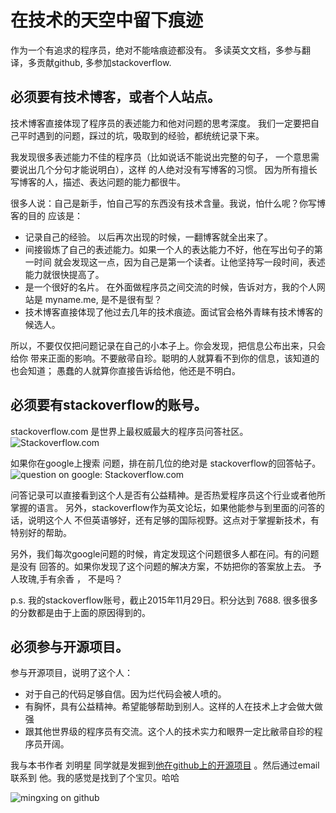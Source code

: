 # 在技术的天空中留下痕迹

作为一个有追求的程序员，绝对不能啥痕迹都没有。
多读英文文档，多参与翻译，多贡献github, 多参加stackoverflow.

## 必须要有技术博客，或者个人站点。

技术博客直接体现了程序员的表述能力和他对问题的思考深度。
我们一定要把自己平时遇到的问题，踩过的坑，吸取到的经验，都统统记录下来。

我发现很多表述能力不佳的程序员（比如说话不能说出完整的句子，
一个意思需要说出几个分句才能说明白），这样 的人绝对没有写博客的习惯。
因为所有擅长写博客的人，描述、表达问题的能力都很牛。

很多人说：自己是新手，怕自己写的东西没有技术含量。我说，怕什么呢？你写博客的目的
应该是：

- 记录自己的经验。 以后再次出现的时候，一翻博客就全出来了。
- 间接锻炼了自己的表述能力。如果一个人的表达能力不好，他在写出句子的第一时间
就会发现这一点，因为自己是第一个读者。让他坚持写一段时间，表述能力就很快提高了。
- 是一个很好的名片。 在外面做程序员之间交流的时候，告诉对方，我的个人网站是
myname.me, 是不是很有型？
- 技术博客直接体现了他过去几年的技术痕迹。面试官会格外青睐有技术博客的候选人。

所以，不要仅仅把问题记录在自己的小本子上。你会发现，把信息公布出来，只会给你
带来正面的影响。不要敝帚自珍。聪明的人就算看不到你的信息，该知道的也会知道；
愚蠢的人就算你直接告诉给他，他还是不明白。


## 必须要有stackoverflow的账号。

stackoverflow.com 是世界上最权威最大的程序员问答社区。
![Stackoverflow.com](../images/stackoverflow.com.png)

如果你在google上搜索
问题，排在前几位的绝对是 stackoverflow的回答帖子。
![question on google: Stackoverflow.com](../images/stackoverflow_on_google.png)


问答记录可以直接看到这个人是否有公益精神。是否热爱程序员这个行业或者他所掌握的语言。
另外，stackoverflow作为英文论坛，如果他能参与到里面的问答的话，说明这个人
不但英语够好，还有足够的国际视野。这点对于掌握新技术，有特别好的帮助。

另外，我们每次google问题的时候，肯定发现这个问题很多人都在问。有的问题是没有
回答的。如果你发现了这个问题的解决方案，不妨把你的答案放上去。
予人玫瑰,手有余香 ， 不是吗？

p.s.
我的stackoverflow账号，截止2015年11月29日。积分达到 7688.
很多很多的分数都是由于上面的原因得到的。

## 必须参与开源项目。

参与开源项目，说明了这个人：

- 对于自己的代码足够自信。因为烂代码会被人喷的。
- 有胸怀，具有公益精神。希望能够帮助到别人。这样的人在技术上才会做大做强
- 跟其他世界级的程序员有交流。这个人的技术实力和眼界一定比敝帚自珍的程序员开阔。

我与本书作者 刘明星 同学就是发掘到[他在github上的开源项目](https://github.com/liumingxing)
。然后通过email联系到
他。我的感觉是找到了个宝贝。哈哈

![mingxing on github](../images/liumingxing_on_github.png)
